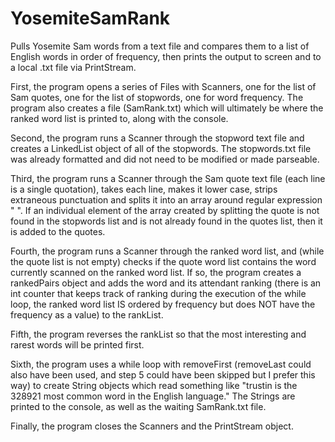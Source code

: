 # YosemiteSamRank
Pulls Yosemite Sam words from a text file and compares them to a list of English words in order of frequency, then prints the output to screen and to a local .txt file via PrintStream.

First, the program opens a series of Files with Scanners, one for the list of Sam quotes, one for the list of stopwords, one for word frequency. The program also creates a file (SamRank.txt) which will ultimately be where the ranked word list is printed to, along with the console.

Second, the program runs a Scanner through the stopword text file and creates a LinkedList object of all of the stopwords. The stopwords.txt file was already formatted and did not need to be modified or made parseable.

Third, the program runs a Scanner through the Sam quote text file (each line is a single quotation), takes each line, makes it lower case, strips extraneous punctuation and splits it into an array around regular expression " ". If an individual element of the array created by splitting the quote is not found in the stopwords list and is not already found in the quotes list, then it is added to the quotes.

Fourth, the program runs a Scanner through the ranked word list, and (while the quote list is not empty) checks if the quote word list contains the word currently scanned on the ranked word list. If so, the program creates a rankedPairs object and adds the word and its attendant ranking (there is an int counter that keeps track of ranking during the execution of the while loop, the ranked word list IS ordered by frequency but does NOT have the frequency as a value) to the rankList.

Fifth, the program reverses the rankList so that the most interesting and rarest words will be printed first.

Sixth, the program uses a while loop with removeFirst (removeLast could also have been used, and step 5 could have been skipped but I prefer this way) to create String objects which read something like "trustin is the 328921 most common word in the English language." The Strings are printed to the console, as well as the waiting SamRank.txt file.

Finally, the program closes the Scanners and the PrintStream object.
